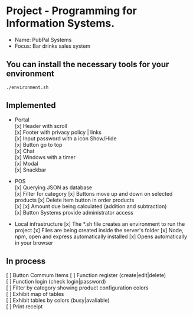 # Project -  Programming for Information Systems. 
* Name: PubPal Systems
* Focus: Bar drinks sales system

## You can install the necessary tools for your environment
```./environment.sh``` 

## Implemented
* Portal    
[x] Header with scroll   
[x] Footer with privacy policy | links  
[x] Input password with a icon Show/Hide   
[x] Button go to top     
[x] Chat    
[x] Windows with a timer    
[x] Modal   
[x] Snackbar    
  
* POS   
[x] Querying JSON as database    
[x] Filter for category
[x] Buttons move up and down on selected products
[x] Delete item button in order products     
[x] 
[x] Amount due being calculated (addition and subtraction)  
[x] Button Systems provide administrator access

* Local infrastructure
[x] The *.sh file creates an environment to run the project 
[x] Files are being created inside the server's folder 
[x] Node, npm, open and express automatically installed 
[x] Opens automatically in your browser 

## In process
[ ] Button Commum Items
[ ] Function register (create|edit|delete)    
[ ] Function login (check login|password)   
[ ] Filter by category showing product configuration colors  
[ ] Exhibit map of tables    
[ ] Exhibit tables by colors (busy|avaliable)   
[ ] Print receipt   
